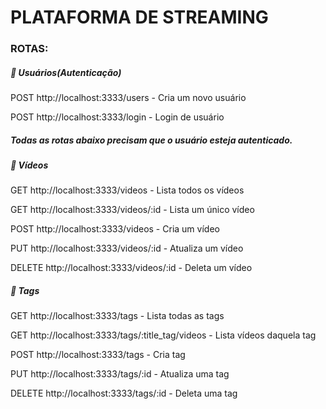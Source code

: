 # PLATAFORMA DE STREAMING

### ROTAS:

##### 📌 Usuários(Autenticação)

POST http://localhost:3333/users - Cria um novo usuário

POST http://localhost:3333/login - Login de usuário

##### Todas as rotas abaixo precisam que o usuário esteja autenticado.

##### 🎥 Vídeos

GET http://localhost:3333/videos - Lista todos os vídeos

GET http://localhost:3333/videos/:id - Lista um único vídeo

POST http://localhost:3333/videos - Cria um vídeo

PUT http://localhost:3333/videos/:id - Atualiza um vídeo

DELETE http://localhost:3333/videos/:id - Deleta um vídeo

##### 📝 Tags

GET http://localhost:3333/tags - Lista todas as tags

GET http://localhost:3333/tags/:title_tag/videos - Lista vídeos daquela tag

POST http://localhost:3333/tags - Cria tag

PUT http://localhost:3333/tags/:id - Atualiza uma tag

DELETE http://localhost:3333/tags/:id - Deleta uma tag
